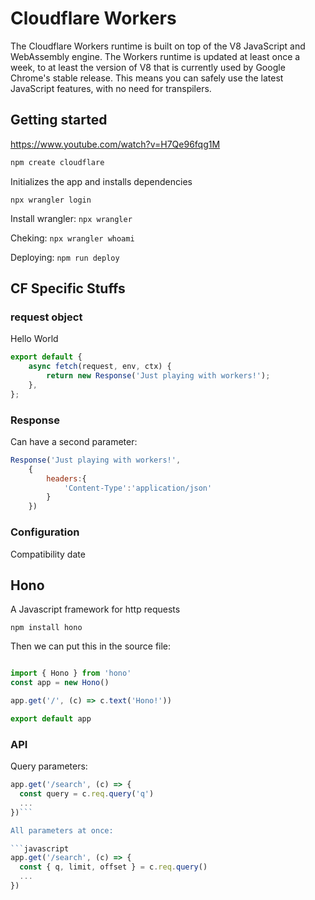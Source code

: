 # Cloudflare Workers

The Cloudflare Workers runtime is built on top of the V8 JavaScript and WebAssembly engine. The Workers runtime is updated at least once a week, to at least the version of V8 that is currently used by Google Chrome's stable release. This means you can safely use the latest JavaScript features, with no need for transpilers.


## Getting started

https://www.youtube.com/watch?v=H7Qe96fqg1M

```bash
npm create cloudflare
```

Initializes the app and installs dependencies

```npx wrangler login```

Install wrangler: ```npx wrangler```

Cheking: ```npx wrangler whoami```

Deploying: ```npm run deploy```


## CF Specific Stuffs

### request object

Hello World

```javascript
export default {
	async fetch(request, env, ctx) {
		return new Response('Just playing with workers!');
	},
};
```

### Response

Can have a second parameter:

```javascript
Response('Just playing with workers!',
	{
		headers:{
			'Content-Type':'application/json'
		}
	})
```

### Configuration

Compatibility date


## Hono

A Javascript framework for http requests

```npm install hono```

Then we can put this in the source file:

```javascript

import { Hono } from 'hono'
const app = new Hono()

app.get('/', (c) => c.text('Hono!'))

export default app

```

### API

Query parameters: 

```javascript
app.get('/search', (c) => {
  const query = c.req.query('q')
  ...
})```

All parameters at once:

```javascript
app.get('/search', (c) => {
  const { q, limit, offset } = c.req.query()
  ...
})
```


